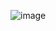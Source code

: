 

![image](https://github.com/Samriddhi15/Chrome-Extension/assets/106501626/54c8981a-9063-41a3-aa4a-31f3483f210a)
